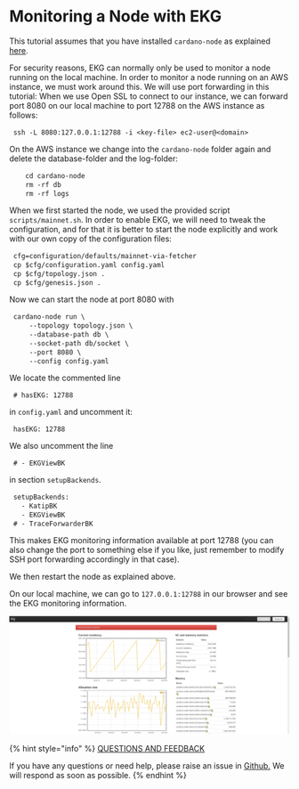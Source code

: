 # Monitoring a Node with EKG

This tutorial assumes that you have installed `cardano-node` as explained [here](https://github.com/carloslodelar/SPO/tree/baec64ba9efba39d4b60b7824fb4d7b962f2c3e7/logging-monitoring/000_install.md).

For security reasons, EKG can normally only be used to monitor a node running on the local machine. In order to monitor a node running on an AWS instance, we must work around this. We will use port forwarding in this tutorial: When we use Open SSL to connect to our instance, we can forward port 8080 on our local machine to port 12788 on the AWS instance as follows:

```text
 ssh -L 8080:127.0.0.1:12788 -i <key-file> ec2-user@<domain>
```

On the AWS instance we change into the `cardano-node` folder again and delete the database-folder and the log-folder:

```text
    cd cardano-node
    rm -rf db
    rm -rf logs
```

When we first started the node, we used the provided script `scripts/mainnet.sh`. In order to enable EKG, we will need to tweak the configuration, and for that it is better to start the node explicitly and work with our own copy of the configuration files:

```text
 cfg=configuration/defaults/mainnet-via-fetcher
 cp $cfg/configuration.yaml config.yaml
 cp $cfg/topology.json .
 cp $cfg/genesis.json .
```

Now we can start the node at port 8080 with

```text
 cardano-node run \
     --topology topology.json \
     --database-path db \
     --socket-path db/socket \
     --port 8080 \
     --config config.yaml
```

We locate the commented line

```text
 # hasEKG: 12788
```

in `config.yaml` and uncomment it:

```text
 hasEKG: 12788
```

We also uncomment the line

```text
 # - EKGViewBK
```

in section `setupBackends`.

```text
 setupBackends:
   - KatipBK
   - EKGViewBK
 # - TraceForwarderBK
```

This makes EKG monitoring information available at port 12788 \(you can also change the port to something else if you like, just remember to modify SSH port forwarding accordingly in that case\).

We then restart the node as explained above.

On our local machine, we can go to `127.0.0.1:12788` in our browser and see the EKG monitoring information.

![](../../.gitbook/assets/ekg%20%281%29.png)



{% hint style="info" %}
[QUESTIONS AND FEEDBACK](https://github.com/carloslodelar/SPO/issues)

If you have any questions or need help, please raise an issue in [Github.](https://github.com/cardano-foundation/stake-pool-school-handbook/issues) We will respond as soon as possible.
{% endhint %}

